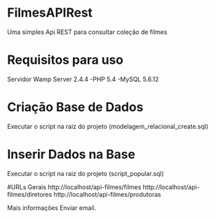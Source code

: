 # FilmesAPIRest
Uma simples Api REST para consultar coleção de filmes

# Requisitos para uso
Servidor Wamp Server 2.4.4
-PHP 5.4
-MySQL 5.6.12

# Criação Base de Dados

Executar o script na raiz do projeto (modelagem_relacional_create.sql)

# Inserir Dados na Base
Executar o script na raiz do projeto (script_popular.sql)

#URLs Gerais
http://localhost/api-filmes/filmes
http://localhost/api-filmes/diretores
http://localhost/api-filmes/produtoras

Mais informações Enviar email.
